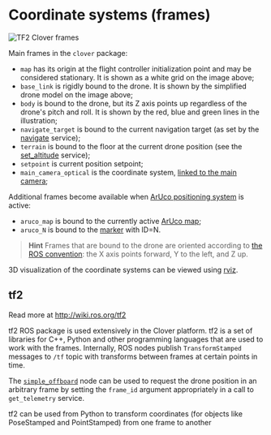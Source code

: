 Coordinate systems (frames)
===

![TF2 Clover frames](../assets/frames.png)

Main frames in the `clover` package:

* `map` has its origin at the flight controller initialization point and may be considered stationary. It is shown as a white grid on the image above;
* `base_link` is rigidly bound to the drone. It is shown by the simplified drone model on the image above;
* `body` is bound to the drone, but its Z axis points up regardless of the drone's pitch and roll. It is shown by the red, blue and green lines in the illustration;
* <a name="navigate_target"></a>`navigate_target` is bound to the current navigation target (as set by the [navigate](simple_offboard.md#navigate) service);
* `terrain` is bound to the floor at the current drone position (see the [set_altitude](simple_offboard.md#set_altitude) service);
* `setpoint` is current position setpoint;
* `main_camera_optical` is the coordinate system, [linked to the main camera](camera_setup.md#frame);

Additional frames become available when [ArUco positioning system](aruco.md) is active:

* `aruco_map` is bound to the currently active [ArUco map](aruco_map.md);
* `aruco_N` is bound to the [marker](aruco_marker.md) with ID=N.

> **Hint** Frames that are bound to the drone are oriented according to [the ROS convention](http://www.ros.org/reps/rep-0103.html): the X axis points forward, Y to the left, and Z up.

3D visualization of the coordinate systems can be viewed using [rviz](rviz.md).

tf2
--

Read more at http://wiki.ros.org/tf2

tf2 ROS package is used extensively in the Clover platform. tf2 is a set of libraries for C++, Python and other programming languages that are used to work with the frames. Internally, ROS nodes publish `TransformStamped` messages to `/tf` topic with transforms between frames at certain points in time.

The [`simple_offboard`](simple_offboard.md) node can be used to request the drone position in an arbitrary frame by setting the `frame_id` argument appropriately in a call to `get_telemetry` service.

tf2 can be used from Python to transform coordinates (for objects like PoseStamped and PointStamped) from one frame to another
